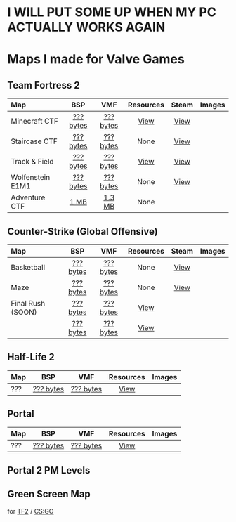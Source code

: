 # I WILL PUT SOME UP WHEN MY PC ACTUALLY WORKS AGAIN
# Maps I made for Valve Games

## Team Fortress 2

| Map                 | BSP                                     | VMF                                      | Resources            | Steam                                                                     | Images                                                                                                                           |
|:--------------------|:---------------------------------------:|:----------------------------------------:|:------------------------------:|:-------------------------------------------------------------------------:|----------------------------------------------------------------------------------------------------------------------------------|
| Minecraft CTF       |[??? bytes]()                            |[??? bytes]()                             | [View]()                    | [View](https://steamcommunity.com/sharedfiles/filedetails/?id=550867966)  |                                                                                                                                  |
| Staircase CTF       |[??? bytes]()                            |[??? bytes]()                             | None                        | [View](https://steamcommunity.com/sharedfiles/filedetails/?id=618813870)  |                                                                                                                                  |
| Track & Field       |[??? bytes]()                            |[??? bytes]()                             | [View]()                    | [View](https://steamcommunity.com/sharedfiles/filedetails/?id=709835511)  |                                                                                                                                  |
| Wolfenstein E1M1    |[??? bytes]()                            |[??? bytes]()                             | None                        | [View](https://steamcommunity.com/sharedfiles/filedetails/?id=690171804)  |                                                                                                                                  |
| Adventure CTF       |[1 MB](files/tf2/ctf_adventure.bsp)      |[1.3 MB](files/tf2/ctf_adventure.vmf)     | None                         |                                                                           |                                                                                                                                  |

## Counter-Strike (Global Offensive)

| Map                 | BSP                                   | VMF                                   | Resources            | Steam                                                                     | Images                                                                                                                           |
|:--------------------|:-------------------------------------:|:-------------------------------------:|:--------------------:|:-------------------------------------------------------------------------:|----------------------------------------------------------------------------------------------------------------------------------|
| Basketball          |[??? bytes]()                          |[??? bytes]()                          | None                 | [View](https://steamcommunity.com/sharedfiles/filedetails/?id=760997513)  |                                                                                                                                  |
| Maze                |[??? bytes]()                          |[??? bytes]()                          | None                 | [View](https://steamcommunity.com/sharedfiles/filedetails/?id=775583162)  |                                                                                                                                  |
| Final Rush (SOON)   |[??? bytes]()                          |[??? bytes]()                          | [View]()             |                                                                           |                                                                                                                                  |
|                     |[??? bytes]()                          |[??? bytes]()                          | [View]()             |                                                                           |                                                                                                                                  |

## Half-Life 2

| Map                 | BSP                                   | VMF                                   | Resources            | Images                                                                                                                           |
|:--------------------|:-------------------------------------:|:-------------------------------------:|:--------------------:|----------------------------------------------------------------------------------------------------------------------------------|
| ???                 |[??? bytes]()                          |[??? bytes]()                          | [View]()             |                                                                                                                                  |

## Portal

| Map                 | BSP                                   | VMF                                   | Resources            | Images                                                                                                                           |
|:--------------------|:-------------------------------------:|:-------------------------------------:|:--------------------:|----------------------------------------------------------------------------------------------------------------------------------|
| ???                 |[??? bytes]()                          |[??? bytes]()                          | [View]()             |                                                                                                                                  |

## Portal 2 PM Levels

## Green Screen Map
for [TF2]() / [CS:GO]()
